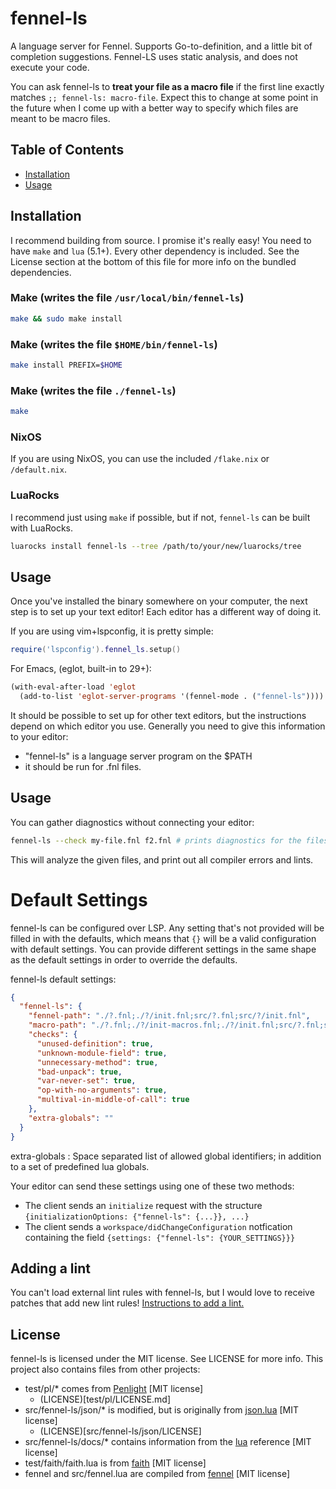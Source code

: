 # fennel-ls
A language server for Fennel.
Supports Go-to-definition, and a little bit of completion suggestions.
Fennel-LS uses static analysis, and does not execute your code.

You can ask fennel-ls to **treat your file as a macro file** if the first line
exactly matches `;; fennel-ls: macro-file`. Expect this to change at some point
in the future when I come up with a better way to specify which files are meant
to be macro files.

## Table of Contents

- [Installation](#installation)
- [Usage](#usage)

## Installation
I recommend building from source. I promise it's really easy! You need to have `make` and `lua` (5.1+). Every other dependency is included. See the License section at the bottom of this file for more info on the bundled dependencies.
### Make (writes the file `/usr/local/bin/fennel-ls`)
```sh
make && sudo make install
```

### Make (writes the file `$HOME/bin/fennel-ls`)
```sh
make install PREFIX=$HOME
```

### Make (writes the file `./fennel-ls`)
```sh
make
```

### NixOS
If you are using NixOS, you can use the included `/flake.nix` or `/default.nix`.

### LuaRocks
I recommend just using `make` if possible, but if not, `fennel-ls` can be built with LuaRocks.
```sh
luarocks install fennel-ls --tree /path/to/your/new/luarocks/tree
```

## Usage
Once you've installed the binary somewhere on your computer, the next step is to set up your text editor! Each editor has a different way of doing it.

If you are using vim+lspconfig, it is pretty simple:
```lua
require('lspconfig').fennel_ls.setup()
```

For Emacs, (eglot, built-in to 29+):
```lisp
(with-eval-after-load 'eglot
  (add-to-list 'eglot-server-programs '(fennel-mode . ("fennel-ls"))))
```

It should be possible to set up for other text editors, but the instructions depend on which editor you use.
Generally you need to give this information to your editor:
* "fennel-ls" is a language server program on the $PATH
* it should be run for .fnl files.

## Usage

You can gather diagnostics without connecting your editor:

```sh
fennel-ls --check my-file.fnl f2.fnl # prints diagnostics for the files given
```

This will analyze the given files, and print out all compiler errors and lints.

# Default Settings

fennel-ls can be configured over LSP. Any setting that's not provided will be filled in with the defaults, which means that `{}` will be a valid configuration with default settings. You can provide different settings in the same shape as the default settings in order to override the defaults.

fennel-ls default settings:
```json
{
  "fennel-ls": {
    "fennel-path": "./?.fnl;./?/init.fnl;src/?.fnl;src/?/init.fnl",
    "macro-path": "./?.fnl;./?/init-macros.fnl;./?/init.fnl;src/?.fnl;src/?/init-macros.fnl;src/?/init.fnl",
    "checks": {
      "unused-definition": true,
      "unknown-module-field": true,
      "unnecessary-method": true,
      "bad-unpack": true,
      "var-never-set": true,
      "op-with-no-arguments": true,
      "multival-in-middle-of-call": true
    },
    "extra-globals": ""
  }
}
```

extra-globals
: Space separated list of allowed global identifiers; in addition to a set of predefined lua globals.

Your editor can send these settings using one of these two methods:
* The client sends an `initialize` request with the structure `{initializationOptions: {"fennel-ls": {...}}, ...}`
* The client sends a `workspace/didChangeConfiguration` notfication containing the field `{settings: {"fennel-ls": {YOUR_SETTINGS}}}`

## Adding a lint
You can't load external lint rules with fennel-ls, but I would love to receive patches that add new lint rules!
[Instructions to add a lint.](Adding-a-Lint-Rule.md)

## License
fennel-ls is licensed under the MIT license. See LICENSE for more info.
This project also contains files from other projects:
* test/pl/* comes from [Penlight](https://github.com/lunarmodules/Penlight) [MIT license]
  * (LICENSE)[test/pl/LICENSE.md]
* src/fennel-ls/json/* is modified, but is originally from [json.lua](https://github.com/rxi/json.lua) [MIT license]
  * (LICENSE)[src/fennel-ls/json/LICENSE]
* src/fennel-ls/docs/* contains information from the [lua](https://lua.org) reference [MIT license]
* test/faith/faith.lua is from [faith](https://git.sr.ht/~technomancy/faith) [MIT license]
* fennel and src/fennel.lua are compiled from [fennel](https://git.sr.ht/~technomancy/fennel) [MIT license]
